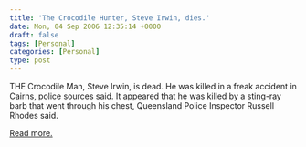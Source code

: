 ```yaml
---
title: 'The Crocodile Hunter, Steve Irwin, dies.'
date: Mon, 04 Sep 2006 12:35:14 +0000
draft: false
tags: [Personal]
categories: [Personal]
type: post
---
```


THE Crocodile Man, Steve Irwin, is dead. He was killed in a freak accident in Cairns, police sources said. It appeared that he was killed by a sting-ray barb that went through his chest, Queensland Police Inspector Russell Rhodes said.

[Read more.](http://www.news.com.au/couriermail/story/0,23739,20349534-952,00.html)